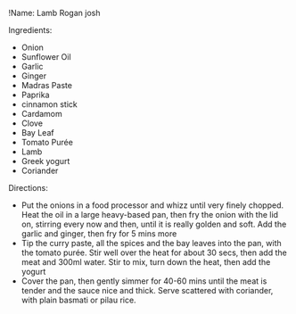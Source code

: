 !Name: Lamb Rogan josh

Ingredients:
- Onion
- Sunflower Oil
- Garlic
- Ginger
- Madras Paste
- Paprika
- cinnamon stick
- Cardamom
- Clove
- Bay Leaf
- Tomato Purée
- Lamb
- Greek yogurt
- Coriander

Directions:
- Put the onions in a food processor and whizz until very finely chopped. Heat the oil in a large heavy-based pan, then fry the onion with the lid on, stirring every now and then, until it is really golden and soft. Add the garlic and ginger, then fry for 5 mins more
- Tip the curry paste, all the spices and the bay leaves into the pan, with the tomato purée. Stir well over the heat for about 30 secs, then add the meat and 300ml water. Stir to mix, turn down the heat, then add the yogurt
- Cover the pan, then gently simmer for 40-60 mins until the meat is tender and the sauce nice and thick. Serve scattered with coriander, with plain basmati or pilau rice.
